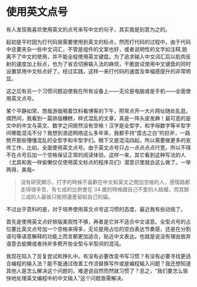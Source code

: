 # 使用英文点号

<Font-Subfonts-672419903 />

有人发现我喜欢使用英文的点号来写中文的句子，其实我是刻意为之的。

起初是平时因为打代码我需要使用到英文的标点，然而打代码的过程中，由于代码中总要夹杂一些中文词汇，不管是组件的文案也好，或者说明性的文字如注释,脱离不了中文的使用，并不能全程使用英文键盘。为了追求输入中文词汇后以肌肉反射的速度加上标点，也为了省去切换输入法的麻烦，干脆尝试使用中文键盘的同时设置禁用中文标点好了。经过实践，这样一来打代码的速度及幸福感提升的非常明显。

这之后有另一个习惯问题迫使我在所有设备上——无论是电脑或是手机——全面使用英文点号。

某个平静如常，悠哉游哉喝着饮料看博客的下午，照常点开一大片网址随处乱逛。偶然间，我看到一篇排版糟糕，样式混乱的文章，真是一阵头皮发麻！最可恶的是文中的中文与英文、数字之间居然没有空格！汉字是全型字，和字母数字等半型字间哪能混沌不分？我想到浪迹网络这么多年来，我都手持“盘古之白”的巨斧，一路劈开那些懵懂混乱的全型字和半型字们。眼下又是混沌四起，所以需要做更多的宣传工作，比如，全面使用英文点号。由于英文点号只占一点点点点行宽，所以不得不在点号后加一个空格保证正常的阅读体验。这样一来，其它看到这种写法的人（尤其和我一样偷懒仅仅使用英文标点的程序员们）潜意识里就会这么做了。一举两得，美哉~

> 没有研究顯示，打字的時候不喜歡在中文和英文之間加空格的人，感情路都走得很辛苦，有七成的比例會在 34 歲的時候跟自己不愛的人結婚，而其餘三成的人最後只能把遺產留給自己的貓。

不过出乎意料的是，对于培养使用英文点号这习惯的态度，最近我有些动摇了。

首先是使用英文点好排版美观性不够，再者是它并不适合中文语意。全型点号的占位要比英文点号加一个空格来得多，无论是用占位的空白表达节奏感，还是在分割语句等语意解释的功能上而言都更加适合，贴近中文表达。也就是说没有理由放弃语意去偷懒或者持斧多劈开些全型与半型间的混沌。

我现在陷入了反复尝试和挣扎中。有没有必要改变书写习惯？有没有必要寻找更适合编程的输入法？能不能通过改善工作流替换写作或是编程输入问题？我还想知道其他人是怎么解决这个问题的，难道说自然而然就习惯了？总之，“我们要怎么愉快地处理英文编程中的中文输入”这个问题亟需解决。
